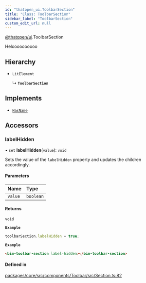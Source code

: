 ```yaml
---
id: "thatopen_ui.ToolbarSection"
title: "Class: ToolbarSection"
sidebar_label: "ToolbarSection"
custom_edit_url: null
---
```


[@thatopen/ui](../modules/thatopen_ui.md).ToolbarSection

Heloooooooooo

## Hierarchy

- `LitElement`

  ↳ **`ToolbarSection`**

## Implements

- [`HasName`](../interfaces/thatopen_ui.HasName.md)

## Accessors

### labelHidden

• `set` **labelHidden**(`value`): `void`

Sets the value of the `labelHidden` property and updates the children accordingly.

#### Parameters

| Name | Type |
| :------ | :------ |
| `value` | `boolean` |

#### Returns

`void`

**`Example`**

```typescript
toolbarSection.labelHidden = true;
```

**`Example`**

```html
<bim-toolbar-section label-hidden></bim-toolbar-section>
```

#### Defined in

[packages/core/src/components/Toolbar/src/Section.ts:82](https://github.com/ThatOpen/engine_ui-components//blob/13aa680/packages/core/src/components/Toolbar/src/Section.ts#L82)
